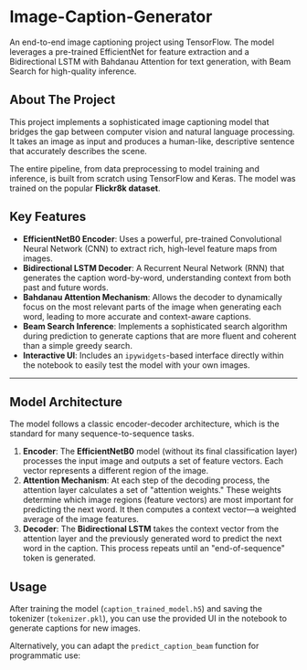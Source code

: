 # Image-Caption-Generator
An end-to-end image captioning project using TensorFlow. The model leverages a pre-trained EfficientNet for feature extraction and a Bidirectional LSTM with Bahdanau Attention for text generation, with Beam Search for high-quality inference.

##  About The Project

This project implements a sophisticated image captioning model that bridges the gap between computer vision and natural language processing. It takes an image as input and produces a human-like, descriptive sentence that accurately describes the scene.

The entire pipeline, from data preprocessing to model training and inference, is built from scratch using TensorFlow and Keras. The model was trained on the popular **Flickr8k dataset**.

##  Key Features

-   **EfficientNetB0 Encoder**: Uses a powerful, pre-trained Convolutional Neural Network (CNN) to extract rich, high-level feature maps from images.
-   **Bidirectional LSTM Decoder**: A Recurrent Neural Network (RNN) that generates the caption word-by-word, understanding context from both past and future words.
-   **Bahdanau Attention Mechanism**: Allows the decoder to dynamically focus on the most relevant parts of the image when generating each word, leading to more accurate and context-aware captions.
-   **Beam Search Inference**: Implements a sophisticated search algorithm during prediction to generate captions that are more fluent and coherent than a simple greedy search.
-   **Interactive UI**: Includes an `ipywidgets`-based interface directly within the notebook to easily test the model with your own images.

---

##  Model Architecture

The model follows a classic encoder-decoder architecture, which is the standard for many sequence-to-sequence tasks.

1.  **Encoder**: The **EfficientNetB0** model (without its final classification layer) processes the input image and outputs a set of feature vectors. Each vector represents a different region of the image.
2.  **Attention Mechanism**: At each step of the decoding process, the attention layer calculates a set of "attention weights." These weights determine which image regions (feature vectors) are most important for predicting the next word. It then computes a context vector—a weighted average of the image features.
3.  **Decoder**: The **Bidirectional LSTM** takes the context vector from the attention layer and the previously generated word to predict the next word in the caption. This process repeats until an "end-of-sequence" token is generated.


##  Usage

After training the model (`caption_trained_model.h5`) and saving the tokenizer (`tokenizer.pkl`), you can use the provided UI in the notebook to generate captions for new images.

Alternatively, you can adapt the `predict_caption_beam` function for programmatic use:

